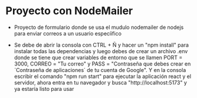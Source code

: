 # Proyecto con NodeMailer

- Proyecto de formulario donde se usa el mudulo nodemailer de nodejs para enviar correos a un usuario especíifico

- Se debe de abrir la consola con CTRL + Ñ y hacer un "npm install" para instalar todas las dependencias y luego
  debes de crear un archivo .env donde se tiene que crear variables de entorno que se llamen PORT = 3000, CORREO = "Tu correo"
  y PASS = "Contraseña que debes crear en ´Contraseña de aplicaciones´ de tu cuenta de Google". Y en la consola escribir
  el comando "npm run start" para ejecutar la aplicación react y el servidor, ahora entra en tu navegador y busca "http://localhost:5173" 
  y ya estaría listo para usar
